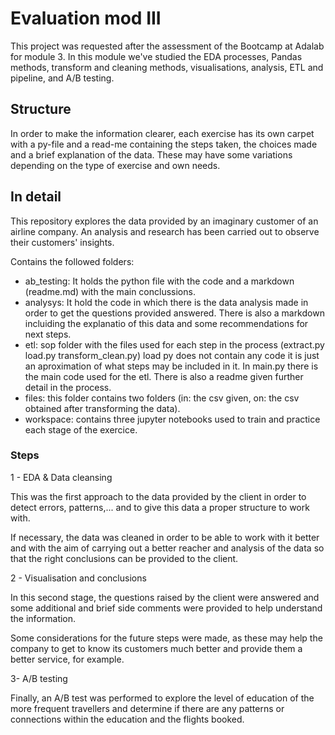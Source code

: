 
# Evaluation mod III

This project was requested after the assessment of the Bootcamp at Adalab for module 3. In this module we've studied the EDA processes, Pandas methods, transform and cleaning methods, visualisations, analysis, ETL and pipeline, and A/B testing. 




## Structure

In order to make the information clearer, each exercise has its own carpet with a py-file and a read-me containing the steps taken, the choices made and a brief explanation of the data. These may have some variations depending on the type of exercise and own needs. 


## In detail

This repository explores the data provided by an imaginary customer of an airline company. An analysis and research has been carried out to observe their customers' insights. 

Contains the followed folders: 

- ab_testing: It holds the python file with the code and a markdown (readme.md) with the main conclussions. 
- analysys: It hold the code in which there is the data analysis made in order to get the questions provided answered. There is also a markdown incluiding the explanatio of this data and some recommendations for next steps. 
- etl: sop folder with the files used for each step in the process (extract.py load.py transform_clean.py) load py does not contain any code it is just an aproximation of what steps may be included in it. In main.py there is the main code used for the etl. There is also a readme given further detail in the process. 
- files: this folder contains two folders (in: the csv given, on: the csv obtained after transforming the data).
- workspace: contains three jupyter notebooks used to train and practice each stage of the exercice. 


### Steps

1 - EDA & Data cleansing

This was the first approach to the data provided by the client in order to detect errors, patterns,... and to give this data a proper structure to work with. 

If necessary, the data was cleaned in order to be able to work with it better and with the aim of carrying out a better reacher and analysis of the data so that the right conclusions can be provided to the client. 


2 - Visualisation and conclusions

In this second stage, the questions raised by the client were answered and some additional and brief side comments were provided to help understand the information. 

Some considerations for the future steps were made, as these may help the company to get to know its customers much better and provide them a better service, for example. 

3- A/B testing 

Finally, an A/B test was performed to explore the level of education of the more frequent travellers and determine if there are any patterns or connections within the education and the flights booked.  